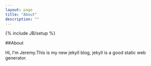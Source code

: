```yaml
---
layout: page
title: "About"
description: ""
---
```

{% include JB/setup %}

##About

Hi, I'm Jeremy.This is my new jekyll blog, jekyll is a good static web generator.

